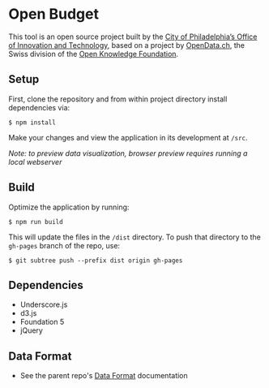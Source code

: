 # Open Budget

This tool is an open source project built by the [City of Philadelphia’s Office of Innovation and Technology](http://www.phila.gov/data/), based on a project by [OpenData.ch](https://github.com/tpreusse/open-budget), the Swiss division of the [Open Knowledge Foundation](http://okfn.org/).

## Setup
First, clone the repository and from within project directory install dependencies via:
```
$ npm install
```
Make your changes and view the application in its development at `/src`.

_Note: to preview data visualization, browser preview requires running a local webserver_

## Build
Optimize the application by running:
```
$ npm run build
```
This will update the files in the `/dist` directory. To push that directory to the `gh-pages` branch of the repo, use:
```
$ git subtree push --prefix dist origin gh-pages
```

## Dependencies
- Underscore.js
- d3.js
- Foundation 5
- jQuery

## Data Format
<!--* See the [open-budget-data-transformer](https://github.com/CityOfPhiladelphia/open-budget-data-transformer) repo -->
* See the parent repo's [Data Format](https://github.com/tpreusse/open-budget/wiki/Data-Format) documentation
